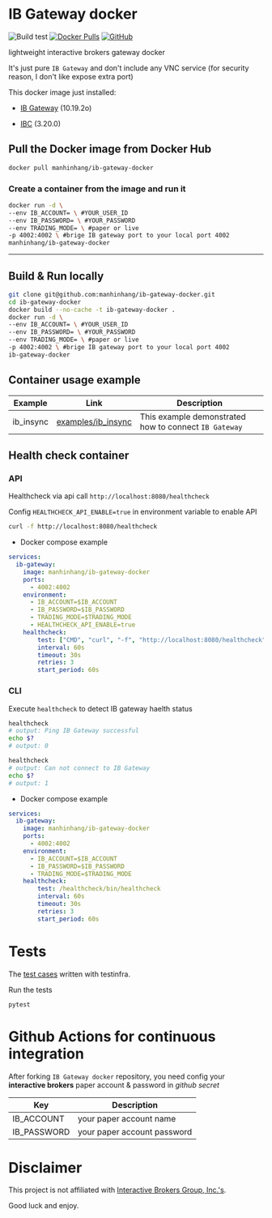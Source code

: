 # IB Gateway docker

![Build test](https://github.com/manhinhang/ib-gateway-docker/workflows/Build%20test/badge.svg?branch=master)
[![Docker Pulls](https://img.shields.io/docker/pulls/manhinhang/ib-gateway-docker)](https://hub.docker.com/r/manhinhang/ib-gateway-docker)
[![GitHub](https://img.shields.io/github/license/manhinhang/ib-gateway-docker)](https://github.com/manhinhang/ib-gateway-docker/blob/develop/LICENSE)

lightweight interactive brokers gateway docker

It's just pure `IB Gateway` and don't include any VNC service (for security reason, I don't like expose extra port)

This docker image just installed:

- [IB Gateway](10.19.2o) (10.19.2o)

- [IBC](https://github.com/IbcAlpha/IBC) (3.20.0)

## Pull the Docker image from Docker Hub

```bash
docker pull manhinhang/ib-gateway-docker
```

### Create a container from the image and run it
```bash
docker run -d \
--env IB_ACCOUNT= \ #YOUR_USER_ID 
--env IB_PASSWORD= \ #YOUR_PASSWORD  
--env TRADING_MODE= \ #paper or live 
-p 4002:4002 \ #brige IB gateway port to your local port 4002
manhinhang/ib-gateway-docker
```

---

## Build & Run locally

```bash
git clone git@github.com:manhinhang/ib-gateway-docker.git
cd ib-gateway-docker
docker build --no-cache -t ib-gateway-docker .
docker run -d \
--env IB_ACCOUNT= \ #YOUR_USER_ID 
--env IB_PASSWORD= \ #YOUR_PASSWORD  
--env TRADING_MODE= \ #paper or live 
-p 4002:4002 \ #brige IB gateway port to your local port 4002
ib-gateway-docker
```


## Container usage example

| Example | Link | Description |
| - | - | - |
| ib_insync | [examples/ib_insync](./examples/ib_insync) | This example demonstrated how to connect `IB Gateway`


## Health check container

### API

Healthcheck via api call `http://localhost:8080/healthcheck`

Config `HEALTHCHECK_API_ENABLE=true` in environment variable to enable API

```bash
curl -f http://localhost:8080/healthcheck
```

- Docker compose example

```yaml
services:
  ib-gateway:
    image: manhinhang/ib-gateway-docker
    ports:
      - 4002:4002
    environment:
      - IB_ACCOUNT=$IB_ACCOUNT
      - IB_PASSWORD=$IB_PASSWORD
      - TRADING_MODE=$TRADING_MODE
      - HEALTHCHECK_API_ENABLE=true
    healthcheck:
        test: ["CMD", "curl", "-f", "http://localhost:8080/healthcheck"]
        interval: 60s
        timeout: 30s
        retries: 3
        start_period: 60s
```

### CLI 
Execute `healthcheck` to detect IB gateway haelth status

```bash
healthcheck
# output: Ping IB Gateway successful
echo $?
# output: 0
```

```bash
healthcheck
# output: Can not connect to IB Gateway
echo $?
# output: 1
```

- Docker compose example

```yaml
services:
  ib-gateway:
    image: manhinhang/ib-gateway-docker
    ports:
      - 4002:4002
    environment:
      - IB_ACCOUNT=$IB_ACCOUNT
      - IB_PASSWORD=$IB_PASSWORD
      - TRADING_MODE=$TRADING_MODE
    healthcheck:
        test: /healthcheck/bin/healthcheck
        interval: 60s
        timeout: 30s
        retries: 3
        start_period: 60s
```

# Tests

The [test cases](test/test_ib_gateway.py) written with testinfra.

Run the tests

```
pytest
```

# Github Actions for continuous integration

After forking `IB Gateway docker` repository, you need config your **interactive brokers** paper account & password in *github secret*

| Key | Description |
| - | - |
| IB_ACCOUNT | your paper account name |
| IB_PASSWORD | your paper account password |

# Disclaimer

This project is not affiliated with [Interactive Brokers Group, Inc.'s](https://www.interactivebrokers.com).

Good luck and enjoy.

